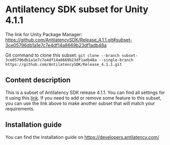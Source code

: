 # Antilatency SDK subset for Unity 4.1.1

The link for Unity Package Manager: https://github.com/AntilatencySDK/Release_4.1.1.git#subset-3ce05796db1a1e7c7e4df14a8669b23df1adb48a

Git command to clone this subset: `git clone --branch subset-3ce05796db1a1e7c7e4df14a8669b23df1adb48a --single-branch https://github.com/AntilatencySDK/Release_4.1.1.git`

## Content description

This is a subset of Antilatency SDK release 4.1.1. You can find all settings for it using this [link](https://developers.antilatency.com/Sdk/Configurator_en.html#{"Libraries":{"AltEnvironmentAdditionalMarkers":true,"AltEnvironmentArbitrary2D":false,"AltEnvironmentHorizontalGrid":false,"AltEnvironmentPillars":true,"AltEnvironmentSelector":true,"AltTracking":true,"Bracer":false,"DeviceNetwork":true,"HardwareExtensionInterface":true,"IllumetryDisplay":true,"RadioMetrics":false,"StereoGlasses":true,"StorageClient":true,"TrackingAlignment":false},"OS":{"Android":{"aar":false},"Linux":{"x86_64":true},"WindowsDesktop":{"x64":true,"x86":true},"WindowsUWP":{"arm64-v8a":true,"armeabi-v7a":true,"x64":true}},"Release":"4.1.1","Target":"Unity","TargetSettings":{"Components":{"AltEnvironmentComponents":true,"AltTrackingComponents":true,"BracerComponents":false,"DeviceNetworkComponents":true,"StorageClientComponents":true},"MathTypes":"UnityEngine.Math","UnityComponents":true,"UnityVersion":"2019.x"}}). If you need to add or remove some feature to this subset, you can use the link above to make another subset that will match your requirements.

## Installation guide

You can find the installation guide on https://developers.antilatency.com/